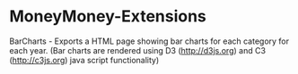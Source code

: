 # MoneyMoney-Extensions
BarCharts - Exports a HTML page showing bar charts for each category for each year.
            (Bar charts are rendered using D3 (http://d3js.org) and C3 (http://c3js.org) java script functionality)
